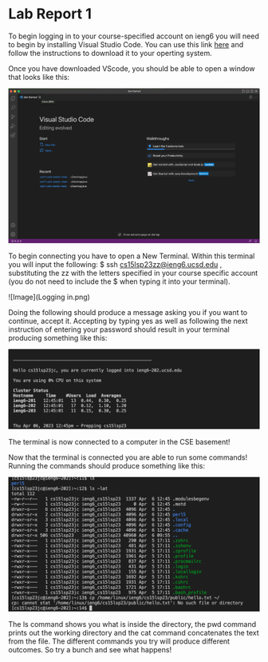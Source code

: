 # Lab Report 1

To begin logging in to your course-specified account on ieng6 you will need to begin by installing Visual Studio Code. 
You can use this link [here](https://code.visualstudio.com/) and follow the instructions to download it to your operting system.

Once you have downloaded VScode, you should be able to open a window that looks like this:

![Image](Installing.png)

To begin connecting you have to open a New Terminal. Within this terminal you will input the following: $ ssh cs15lsp23zz@ieng6.ucsd.edu , substituting the zz with the letters specified in your course specific account (you do not need to include the $ when typing it into your terminal).

![Image](Logging in.png)

Doing the following should produce a message asking you if you want to continue, accept it. Accepting by typing yes as well as following the next instruction of entering your password should result in your terminal producing something like this: 

![Image](Connecting.png)

The terminal is now connected to a computer in the CSE basement!

Now that the terminal is connected you are able to run some commands! Running the commands should produce something like this:

![Image](Trying.png)

The ls command shows you what is inside the directory, the pwd command prints out the working directory and the cat command concatenates the text from the file. The different commands you try will produce different outcomes. So try a bunch and see what happens!

